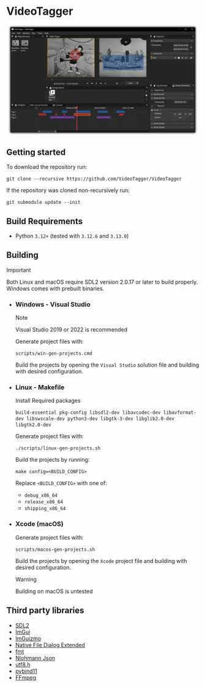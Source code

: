 # VideoTagger

![VideoTagger](https://raw.githubusercontent.com/VideoTagger/VideoTagger/refs/heads/main/resources/images/preview.png "VideoTagger")

## Getting started

To download the repository run:
```shell
git clone --recursive https://github.com/VideoTagger/VideoTagger
```

If the repository was cloned non-recursively run:
```shell
git submodule update --init
```

## Build Requirements
- Python `3.12+` (tested with `3.12.6` and `3.13.0`)

## Building
> [!Important]
> Both Linux and macOS require SDL2 version 2.0.17 or later to build properly.
Windows comes with prebuilt binaries.

- ### Windows - Visual Studio
	> [!Note]
	> Visual Studio 2019 or 2022 is recommended

	Generate project files with:
	```shell
	scripts/win-gen-projects.cmd
	```

	Build the projects by opening the `Visual Studio` solution file and building with desired configuration.


- ### Linux - Makefile
	Install Required packages
	```
	build-essential pkg-config libsdl2-dev libavcodec-dev libavformat-dev libswscale-dev python3-dev libgtk-3-dev libglib2.0-dev libgtk2.0-dev
	```

	Generate project files with:
	```shell
	./scripts/linux-gen-projects.sh
	```

	Build the projects by running:
	```shell
	make config=<BUILD_CONFIG>
	```
	Replace `<BUILD_CONFIG>` with one of:
	- `debug_x86_64`
	- `release_x86_64`
	- `shipping_x86_64`

- ### Xcode (macOS)
	Generate project files with:
	```shell
	scripts/macos-gen-projects.sh
	```

	Build the projects by opening the `Xcode` project file and building with desired configuration.

	> [!Warning]
	> Building on macOS is untested

## Third party libraries
- [SDL2](https://github.com/libsdl-org/SDL)
- [ImGui](https://github.com/ocornut/imgui)
- [ImGuizmo](https://github.com/CedricGuillemet/ImGuizmo)
- [Native File Dialog Extended](https://github.com/btzy/nativefiledialog-extended/tree/master)
- [fmt](https://github.com/fmtlib/fmt)
- [Nlohmann Json](https://github.com/nlohmann/json)
- [utf8.h](https://github.com/sheredom/utf8.h)
- [pybind11](https://github.com/pybind/pybind11)
- [FFmpeg](https://ffmpeg.org/)
